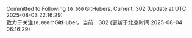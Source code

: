 Committed to Following `10,000` GitHubers. Current: <!-- FOLLOWING_COUNT -->302<!-- FOLLOWING_COUNT --> (Update at UTC <!-- LAST_UPDATED -->2025-08-03 22:16:29<!-- LAST_UPDATED -->)<br>
致力于关注`10,000`个GitHuber。当前：<!-- FOLLOWING_COUNT -->302<!-- FOLLOWING_COUNT --> (更新于北京时间 <!-- LAST_UPDATED_CST -->2025-08-04 06:16:29<!-- LAST_UPDATED_CST -->)
